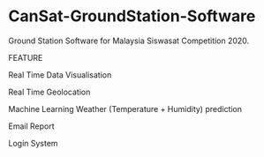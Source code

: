 # CanSat-GroundStation-Software
Ground Station Software for Malaysia Siswasat Competition 2020.

FEATURE

Real Time Data Visualisation

Real Time Geolocation

Machine Learning Weather (Temperature + Humidity) prediction

Email Report

Login System
